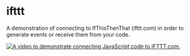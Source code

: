 # ifttt

A demonstration of connecting to IfThisThenThat (ifttt.com) in order to generate events or receive them from your code.

[![A video to demonstrate connecting JavaScript code to IFTTT.com.](http://img.youtube.com/vi/3rlkIGY6KqM/0.jpg)](http://www.youtube.com/watch?v=3rlkIGY6KqM "DevCrate 001 - Connecting Your Apps to IFTTT (If This Then That)")
